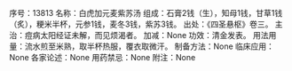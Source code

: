 序号：13813
名称：白虎加元麦紫苏汤
组成：石膏2钱（生），知母1钱，甘草1钱（炙），粳米半杯，元参1钱，麦冬3钱，紫苏3钱。
出处：《四圣悬枢》卷三。
主治：痘病太阳经证未解，而见烦渴者。
加减：None
功效：清金发表。
用法用量：流水煎至米熟，取半杯热服，覆衣取微汗。
制备方法：None
临床应用：None
各家论述：None
用药禁忌：None
附注：None
